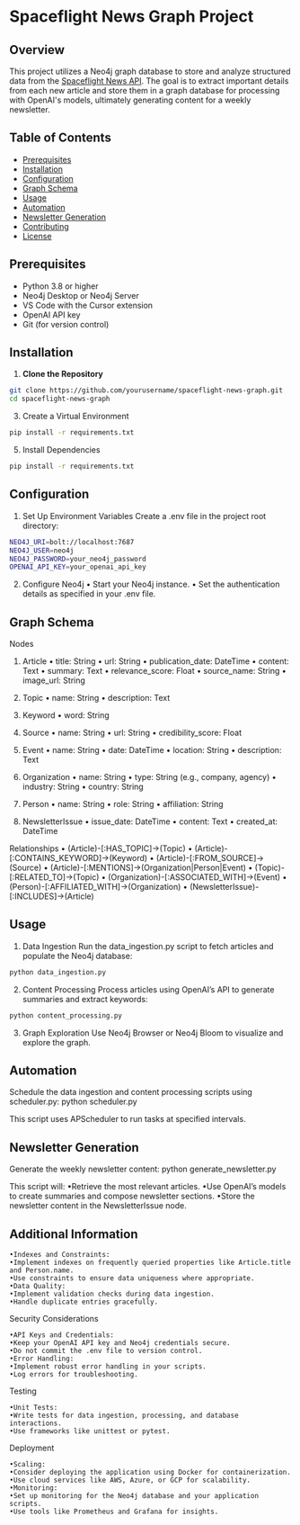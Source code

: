 # Spaceflight News Graph Project

## Overview

This project utilizes a Neo4j graph database to store and analyze structured data from the [Spaceflight News API]([https://api.spaceflightnewsapi.net/v3/documentation](https://github.com/TheSpaceDevs/spaceflightnewsapi)). The goal is to extract important details from each new article and store them in a graph database for processing with OpenAI's models, ultimately generating content for a weekly newsletter.

## Table of Contents

- [Prerequisites](#prerequisites)
- [Installation](#installation)
- [Configuration](#configuration)
- [Graph Schema](#graph-schema)
- [Usage](#usage)
- [Automation](#automation)
- [Newsletter Generation](#newsletter-generation)
- [Contributing](#contributing)
- [License](#license)

## Prerequisites

- Python 3.8 or higher
- Neo4j Desktop or Neo4j Server
- VS Code with the Cursor extension
- OpenAI API key
- Git (for version control)

## Installation

1. **Clone the Repository**
```bash
git clone https://github.com/yourusername/spaceflight-news-graph.git
cd spaceflight-news-graph
```

3. Create a Virtual Environment
```bash
pip install -r requirements.txt
```

5.	Install Dependencies
```bash
pip install -r requirements.txt
```

## Configuration
1. Set Up Environment Variables
Create a .env file in the project root directory:
```bash
NEO4J_URI=bolt://localhost:7687
NEO4J_USER=neo4j
NEO4J_PASSWORD=your_neo4j_password
OPENAI_API_KEY=your_openai_api_key
```
2. Configure Neo4j
• Start your Neo4j instance.
• Set the authentication details as specified in your .env file.

## Graph Schema

Nodes
1. Article
• title: String
• url: String
• publication_date: DateTime
• content: Text
• summary: Text
• relevance_score: Float
• source_name: String
• image_url: String

2. Topic
• name: String
• description: Text

3. Keyword
• word: String

4. Source
• name: String
• url: String
• credibility_score: Float

5. Event
• name: String
• date: DateTime
• location: String
• description: Text

6. Organization
• name: String
• type: String (e.g., company, agency)
• industry: String
• country: String

7. Person
• name: String
• role: String
• affiliation: String

8. NewsletterIssue
• issue_date: DateTime
• content: Text
• created_at: DateTime

Relationships
• (Article)-[:HAS_TOPIC]->(Topic)
• (Article)-[:CONTAINS_KEYWORD]->(Keyword)
• (Article)-[:FROM_SOURCE]->(Source)
• (Article)-[:MENTIONS]->(Organization|Person|Event)
• (Topic)-[:RELATED_TO]->(Topic)
• (Organization)-[:ASSOCIATED_WITH]->(Event)
• (Person)-[:AFFILIATED_WITH]->(Organization)
• (NewsletterIssue)-[:INCLUDES]->(Article)

## Usage

1. Data Ingestion
Run the data_ingestion.py script to fetch articles and populate the Neo4j database:
```bash
python data_ingestion.py
```

2. Content Processing
Process articles using OpenAI’s API to generate summaries and extract keywords:
```bash
python content_processing.py
```

3. Graph Exploration
Use Neo4j Browser or Neo4j Bloom to visualize and explore the graph.

## Automation

Schedule the data ingestion and content processing scripts using scheduler.py:
python scheduler.py

This script uses APScheduler to run tasks at specified intervals.

## Newsletter Generation

Generate the weekly newsletter content:
python generate_newsletter.py

This script will:
	•Retrieve the most relevant articles.
	•Use OpenAI’s models to create summaries and compose newsletter sections.
	•Store the newsletter content in the NewsletterIssue node.

## Additional Information

	•Indexes and Constraints:
	•Implement indexes on frequently queried properties like Article.title and Person.name.
	•Use constraints to ensure data uniqueness where appropriate.
	•Data Quality:
	•Implement validation checks during data ingestion.
	•Handle duplicate entries gracefully.

Security Considerations

	•API Keys and Credentials:
	•Keep your OpenAI API key and Neo4j credentials secure.
	•Do not commit the .env file to version control.
	•Error Handling:
	•Implement robust error handling in your scripts.
	•Log errors for troubleshooting.

Testing

	•Unit Tests:
	•Write tests for data ingestion, processing, and database interactions.
	•Use frameworks like unittest or pytest.

Deployment

	•Scaling:
	•Consider deploying the application using Docker for containerization.
	•Use cloud services like AWS, Azure, or GCP for scalability.
	•Monitoring:
	•Set up monitoring for the Neo4j database and your application scripts.
	•Use tools like Prometheus and Grafana for insights.


